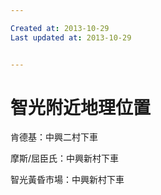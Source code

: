 ```yaml
---

Created at: 2013-10-29
Last updated at: 2013-10-29


---
```


# 智光附近地理位置


肯德基：中興二村下車

摩斯/屈臣氏：中興新村下車

智光黃昏市場：中興新村下車

